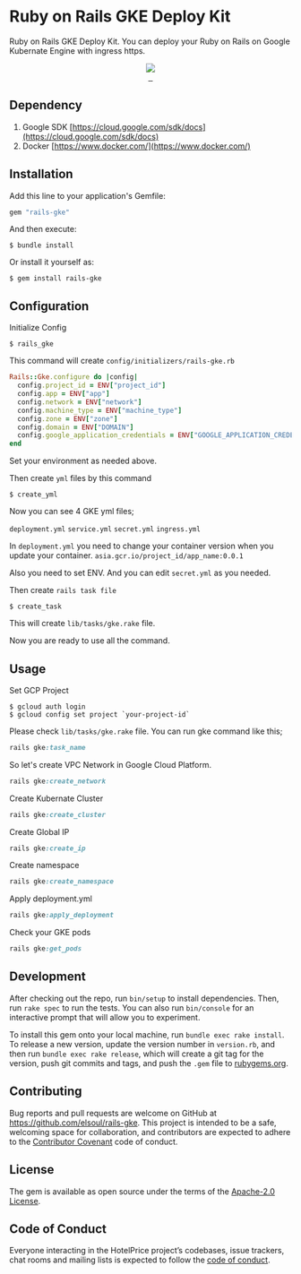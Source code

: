 # Ruby on Rails GKE Deploy Kit

Ruby on Rails GKE Deploy Kit. You can deploy your Ruby on Rails on Google Kubernate Engine with ingress https.

<p align="center">

  <a aria-label="Ruby logo" href="https://el-soul.com">
    <img src="https://badgen.net/badge/icon/Made%20by%20ELSOUL?icon=ruby&label&color=black&labelColor=black">
  </a>
  <br/>

  <a aria-label="Ruby Gem version" href="https://rubygems.org/gems/rails-gke">
    <img alt="" src="https://badgen.net/rubygems/v/rails-gke/latest">
  </a>
  <a aria-label="Downloads Number" href="https://rubygems.org/gems/rails-gke">
    <img alt="" src="https://badgen.net/rubygems/dt/rails-gke">
  </a>
  <a aria-label="License" href="https://github.com/elsoul/rails-gke/blob/master/LICENSE">
    <img alt="" src="https://badgen.net/badge/license/Apache/blue">
  </a>
</p>

## Dependency

1. Google SDK
[https://cloud.google.com/sdk/docs](https://cloud.google.com/sdk/docs)
2. Docker
[https://www.docker.com/](https://www.docker.com/)

## Installation

Add this line to your application's Gemfile:

```ruby
gem "rails-gke"
```

And then execute:

    $ bundle install

Or install it yourself as:

    $ gem install rails-gke

## Configuration
Initialize Config

    $ rails_gke

This command will create `config/initializers/rails-gke.rb`

```ruby
Rails::Gke.configure do |config|
  config.project_id = ENV["project_id"]
  config.app = ENV["app"]
  config.network = ENV["network"]
  config.machine_type = ENV["machine_type"]
  config.zone = ENV["zone"]
  config.domain = ENV["DOMAIN"]
  config.google_application_credentials = ENV["GOOGLE_APPLICATION_CREDENTIALS"]
end
```
Set your environment as needed above.

Then create `yml` files by this command

    $ create_yml

Now you can see 4 GKE yml files;

`deployment.yml`
`service.yml`
`secret.yml`
`ingress.yml`

In `deployment.yml` you need to change your container version when you update your container.
`asia.gcr.io/project_id/app_name:0.0.1`

Also you need to set ENV. And you can edit `secret.yml` as you needed.


Then create `rails task file`

    $ create_task

This will create `lib/tasks/gke.rake` file.

Now you are ready to use all the command.


## Usage

Set GCP Project

    $ gcloud auth login
    $ gcloud config set project `your-project-id`

Please check `lib/tasks/gke.rake` file.
You can run gke command like this;

```ruby
rails gke:task_name
```

So let's create VPC Network in Google Cloud Platform.

```ruby
rails gke:create_network
```

Create Kubernate Cluster

```ruby
rails gke:create_cluster
```

Create Global IP

```ruby
rails gke:create_ip
```

Create namespace

```ruby
rails gke:create_namespace
```

Apply deployment.yml

```ruby
rails gke:apply_deployment
```

Check your GKE pods

```ruby
rails gke:get_pods
```




## Development

After checking out the repo, run `bin/setup` to install dependencies. Then, run `rake spec` to run the tests. You can also run `bin/console` for an interactive prompt that will allow you to experiment.

To install this gem onto your local machine, run `bundle exec rake install`. To release a new version, update the version number in `version.rb`, and then run `bundle exec rake release`, which will create a git tag for the version, push git commits and tags, and push the `.gem` file to [rubygems.org](https://rubygems.org/gems/rails-gke).

## Contributing

Bug reports and pull requests are welcome on GitHub at https://github.com/elsoul/rails-gke. This project is intended to be a safe, welcoming space for collaboration, and contributors are expected to adhere to the [Contributor Covenant](http://contributor-covenant.org) code of conduct.

## License

The gem is available as open source under the terms of the [Apache-2.0 License](https://www.apache.org/licenses/LICENSE-2.0).

## Code of Conduct

Everyone interacting in the HotelPrice project’s codebases, issue trackers, chat rooms and mailing lists is expected to follow the [code of conduct](https://github.com/elsoul/rails-gke/blob/master/CODE_OF_CONDUCT.md).